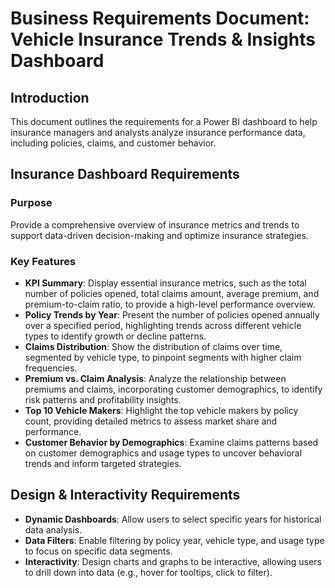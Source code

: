 # Business Requirements Document: Vehicle Insurance Trends & Insights Dashboard

## Introduction

This document outlines the requirements for a Power BI dashboard to help insurance managers and analysts analyze insurance performance data, including policies, claims, and customer behavior.

## Insurance Dashboard Requirements

### Purpose

Provide a comprehensive overview of insurance metrics and trends to support data-driven decision-making and optimize insurance strategies.

### Key Features

- **KPI Summary**: Display essential insurance metrics, such as the total number of policies opened, total claims amount, average premium, and premium-to-claim ratio, to provide a high-level performance overview.
- **Policy Trends by Year**: Present the number of policies opened annually over a specified period, highlighting trends across different vehicle types to identify growth or decline patterns.
- **Claims Distribution**: Show the distribution of claims over time, segmented by vehicle type, to pinpoint segments with higher claim frequencies.
- **Premium vs. Claim Analysis**: Analyze the relationship between premiums and claims, incorporating customer demographics, to identify risk patterns and profitability insights.
- **Top 10 Vehicle Makers**: Highlight the top vehicle makers by policy count, providing detailed metrics to assess market share and performance.
- **Customer Behavior by Demographics**: Examine claims patterns based on customer demographics and usage types to uncover behavioral trends and inform targeted strategies.

## Design & Interactivity Requirements

- **Dynamic Dashboards**: Allow users to select specific years for historical data analysis.
- **Data Filters**: Enable filtering by policy year, vehicle type, and usage type to focus on specific data segments.
- **Interactivity**: Design charts and graphs to be interactive, allowing users to drill down into data (e.g., hover for tooltips, click to filter).